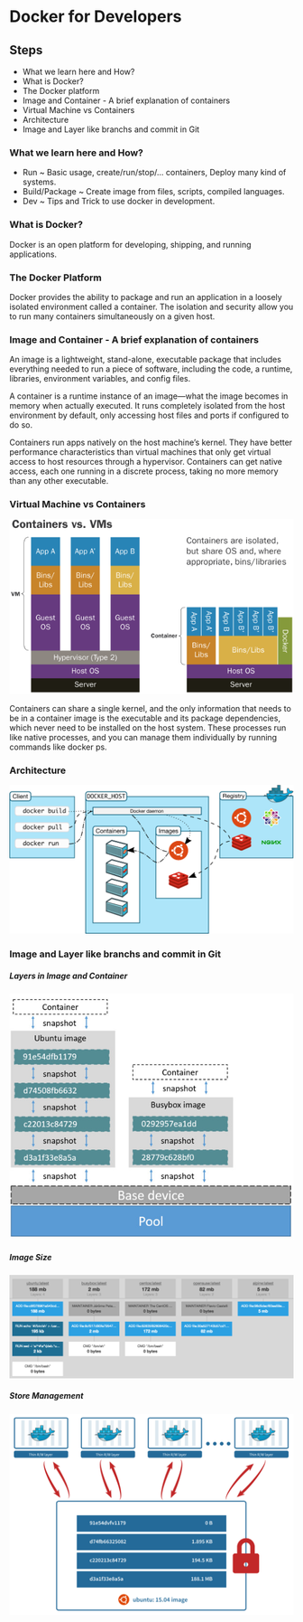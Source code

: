 # Docker for Developers

## Steps

- What we learn here and How?
- What is Docker?
- The Docker platform
- Image and Container - A brief explanation of containers
- Virtual Machine vs Containers
- Architecture
- Image and Layer like branchs and commit in Git

### What we learn here and How?

- Run ~ Basic usage, create/run/stop/... containers, Deploy many kind of systems.
- Build/Package ~ Create image from files, scripts, compiled languages.
- Dev ~ Tips and Trick to use docker in development.

### What is Docker?

Docker is an open platform for developing, shipping, and running applications.

### The Docker Platform

Docker provides the ability to package and run an application in a loosely isolated environment called a container. The isolation and security allow you to run many containers simultaneously on a given host.

### Image and Container - A brief explanation of containers

An image is a lightweight, stand-alone, executable package that includes everything needed to run a piece of software, including the code, a runtime, libraries, environment variables, and config files.

A container is a runtime instance of an image—what the image becomes in memory when actually executed. It runs completely isolated from the host environment by default, only accessing host files and ports if configured to do so.

Containers run apps natively on the host machine’s kernel. They have better performance characteristics than virtual machines that only get virtual access to host resources through a hypervisor. Containers can get native access, each one running in a discrete process, taking no more memory than any other executable.

### Virtual Machine vs Containers
![vm_vs_containers.png](assets/vm_vs_containers.png)

Containers can share a single kernel, and the only information that needs to be in a container image is the executable and its package dependencies, which never need to be installed on the host system. These processes run like native processes, and you can manage them individually by running commands like docker ps.

### Architecture
![architecture.svg](assets/architecture.svg)

### Image and Layer like branchs and commit in Git

##### Layers in Image and Container
![image_layer.jpg](assets/image_layer.jpg)

##### Image Size
![docker_image_size.png](assets/docker_image_size.png)

##### Store Management
![docker-storage-management.png](assets/docker-storage-management.png)
